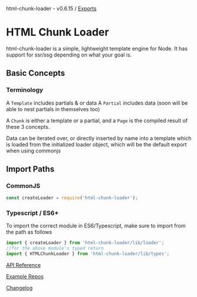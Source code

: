 html-chunk-loader - v0.6.15 / [Exports](modules.md)

# HTML Chunk Loader

html-chunk-loader is a simple, lightweight template engine for Node. It has support for ssr/ssg depending on what your goal is.

## Basic Concepts

### Terminology

A ```Template``` includes partials & or data
A ```Partial``` includes data (soon will be able to nest partials in themselves too)

A ```Chunk``` is either a template or a partial, and a ```Page``` is the compiled result of these 3 concepts.

Data can be iterated over, or directly inserted by name into a template which is loaded from the initialized loader object, which will be the default export when using commonjs

## Import Paths

### CommonJS

```js
const createLoader = require('html-chunk-loader');
```

### Typescript / ES6+

To import the correct module in ES6/Typescript, make sure to import from the path as follows

```ts
import { createLoader } from 'html-chunk-loader/lib/loader';
//for the above module's typed return
import { HTMLChunkLoader } from 'html-chunk-loader/lib/types';
```

[API Reference](https://html-chunk-loader.vercel.app/)

[Example Repos](https://github.com/abschill/html-chunk-loader-examples)

[Changelog](https://github.com/abschill/html-chunk-loader/tree/master/changelog.md)
